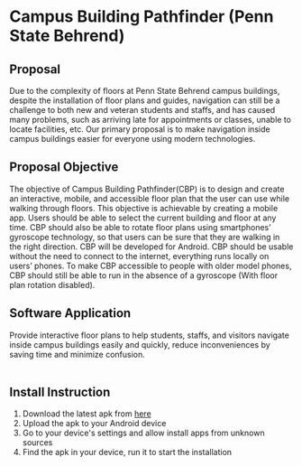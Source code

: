 # Campus Building Pathfinder (Penn State Behrend)

## Proposal
Due to the complexity of floors at Penn State Behrend campus buildings, despite the installation of floor plans and guides, navigation can still be a challenge to both new and veteran students and staffs, and has caused many problems, such as arriving late for appointments or classes, unable to locate facilities, etc. Our primary proposal is to make navigation inside campus buildings easier for everyone using modern technologies.

## Proposal Objective
The objective of Campus Building Pathfinder(CBP) is to design and create an interactive, mobile, and accessible floor plan that the user can use while walking through floors. This objective is achievable by creating a mobile app. Users should be able to select the current building and floor at any time. CBP should also be able to rotate floor plans using smartphones’ gyroscope technology, so that users can be sure that they are walking in the right direction. CBP will be developed for Android. CBP should be usable without the need to connect to the internet, everything runs locally on users’ phones. To make CBP accessible to people with older model phones, CBP should still be able to run in the absence of a gyroscope (With floor plan rotation disabled).

## Software Application
Provide interactive floor plans to help students, staffs, and visitors navigate inside campus buildings easily and quickly, reduce inconveniences by saving time and minimize confusion.
<br>
<br>

## Install Instruction
1. Download the latest apk from [here](https://github.com/JiayuanWen/Campus-Building-Pathfinder-Penn-State-Behrend/releases)
2. Upload the apk to your Android device
4. Go to your device's settings and allow install apps from unknown sources
5. Find the apk in your device, run it to start the installation
